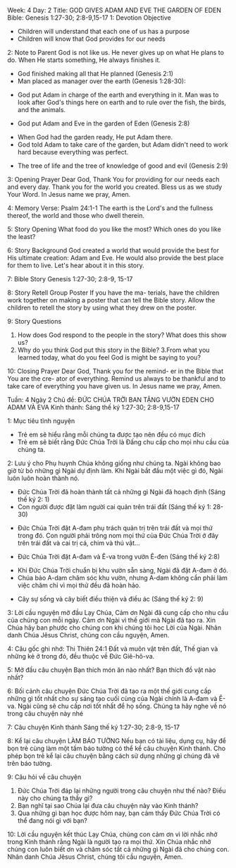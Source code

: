 Week: 4
Day: 2
Title: GOD GIVES ADAM AND EVE THE GARDEN OF EDEN
Bible: Genesis 1:27-30; 2:8-9,15-17
1: Devotion Objective
- Children will understand that each one of us has a purpose
- Children will know that God provides for our needs

2: Note to Parent
God is not like us. He never gives up on what He plans to do. When He starts something, He always finishes it.
* God finished making all that He planned (Genesis 2:1)
* Man placed as manager over the earth (Genesis 1:28-30):
- God put Adam in charge of the earth and everything in it. Man was to look after God's things here on earth and to rule over the fish, the birds, and the animals.
* God put Adam and Eve in the garden of Eden (Genesis 2:8)
- When God had the garden ready, He put Adam there.
- God told Adam to take care of the garden, but Adam didn't need to work hard because everything was perfect.
* The tree of life and the tree of knowledge of good and evil (Genesis 2:9)

3: Opening Prayer
Dear God, Thank You for providing for our needs each and every day. Thank you for the world you created. Bless us as we study Your Word. In Jesus name we pray, Amen.

4: Memory Verse:
Psalm 24:1-1 The earth is the Lord's and the fullness thereof, the world and those who dwell therein.

5: Story Opening
 What food do you like the most? Which ones do you like the least?

6: Story Background
God created a world that would provide the best for His ultimate creation: Adam and Eve. He would also provide the best place for them to live. Let's hear about it in this story.

7: Bible Story
Genesis 1:27-30; 2:8-9, 15-17

8: Story Retell
Group Poster If you have the ma- terials, have the children work together on making a poster that can tell the Bible story. Allow the children to retell the story by using what they drew on the poster.

9: Story Questions
1. How does God respond to the people in the story? What does this show us?
2. Why do you think God put this story in the Bible?
3.From what you learned today, what do you feel God is might be saying to you?

10: Closing Prayer
Dear God, Thank you for the remind- er in the Bible that You are the cre- ator of everything. Remind us always to be thankful and to take care of everything you have given us. In Jesus name we pray, Amen.

Tuần: 4
Ngày 2
Chủ đề: ĐỨC CHÚA TRỜI BAN TẶNG VƯỜN EDEN CHO ADAM VÀ EVA
Kinh thánh: Sáng thế ký 1:27-30; 2:8-9,15-17

1: Mục tiêu tĩnh nguyện
- Trẻ em sẽ hiểu rằng mỗi chúng ta được tạo nên đều có mục đích
- Trẻ em sẽ biết rằng Đức Chúa Trời là Đấng chu cấp cho mọi nhu cầu của chúng ta.

2: Lưu ý cho Phụ huynh
Chúa không giống như chúng ta. Ngài không bao giờ từ bỏ những gì Ngài dự định làm. Khi Ngài bắt đầu một việc gì đó, Ngài luôn luôn hoàn thành nó.
* Đức Chúa Trời đã hoàn thành tất cả những gì Ngài đã hoạch định (Sáng thế ký 2: 1)
* Con người được đặt làm người cai quản trên trái đất (Sáng thế ký 1: 28-30)
- Đức Chúa Trời đặt A-đam phụ trách quản trị trên trái đất và mọi thứ trong đó. Con người phải trông nom mọi thứ của Đức Chúa Trời ở đây trên trái đất và cai trị cá, chim và thú vật...
* Đức Chúa Trời đặt A-đam và Ê-va trong vườn Ê-đen (Sáng thế ký 2:8)
- Khi Đức Chúa Trời chuẩn bị khu vườn sẵn sàng, Ngài đã đặt A-đam ở đó.
- Chúa bảo A-dam chăm sóc khu vườn, nhưng A-dam không cần phải làm việc chăm chỉ vì mọi thứ đều đã hoàn hảo.
* Cây sự sống và cây biết điều thiện và điều ác (Sáng thế ký 2: 9)


3: Lời cầu nguyện mở đầu
Lạy Chúa, Cảm ơn Ngài đã cung cấp cho nhu cầu của chúng con mỗi ngày. Cảm ơn Ngài vì thế giới mà Ngài đã tạo ra. Xin Chúa hãy ban phước cho chúng con khi chúng tôi học Lời của Ngài. Nhân danh Chúa Jêsus Christ, chúng con cầu nguyện, Amen.


4: Câu gốc ghi nhớ:
Thi Thiên 24:1
Đất và muôn vật trên đất, Thế gian và những kẻ ở trong đó, đều thuộc về Đức Giê-hô-va.

5: Mở đầu câu chuyện
Bạn thích món ăn nào nhất?
Bạn thích đồ vật nào nhất?

6: Bối cảnh câu chuyện
Đức Chúa Trời đã tạo ra một thế giới cung cấp những gì tốt nhất cho sự sáng tạo cuối cùng của Ngài chính là A-đam và Ê-va. Ngài cũng sẽ chu cấp nơi tốt nhất để họ sống. Chúng ta hãy nghe về nó trong câu chuyện này nhé

7: Câu chuyện Kinh thánh
Sáng thế ký 1:27-30; 2:8-9, 15-17

8: Kể lại câu chuyện
LÀM BÁO TƯỜNG
Nếu bạn có tài liệu, dụng cụ, hãy để bọn trẻ cùng làm một tấm báo tường có thể kể câu chuyện Kinh thánh. Cho phép bọn trẻ kể lại câu chuyện bằng cách sử dụng những gì chúng đã vẽ trên báo tường.

9: Câu hỏi về câu chuyện
1. Đức Chúa Trời đáp lại những người trong câu chuyện như thế nào? Điều này cho chúng ta thấy gì?
2. Bạn nghĩ tại sao Chúa lại đưa câu chuyện này vào Kinh thánh?
3. Qua những gì bạn học được hôm nay, bạn cảm thấy Đức Chúa Trời có thể đang nói gì với bạn?

10: Lời cầu nguyện kết thúc
Lạy Chúa, chúng con cảm ơn vì lời nhắc nhở trong Kinh thánh rằng Ngài là người tạo ra mọi thứ. Xin Chúa nhắc nhở chúng con luôn biết ơn và chăm sóc tất cả những gì Ngài đã cho chúng con. Nhân danh Chúa Jêsus Christ, chúng tôi cầu nguyện, Amen.

